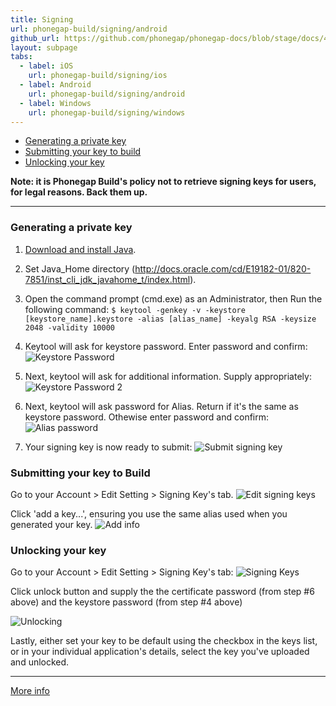```yaml
---
title: Signing
url: phonegap-build/signing/android
github_url: https://github.com/phonegap/phonegap-docs/blob/stage/docs/4-phonegap-build/3-signing/2-android.html.md
layout: subpage
tabs:
  - label: iOS
    url: phonegap-build/signing/ios
  - label: Android
    url: phonegap-build/signing/android
  - label: Windows
    url: phonegap-build/signing/windows 
---
```


- [Generating a private key](#generating-a-private-key)
- [Submitting your key to build](#submitting-your-key-to-build)
- [Unlocking your key](#unlocking-your-key)

**Note: it is Phonegap Build's policy not to retrieve signing keys for users, for legal reasons. Back them up.**

***

### Generating a private key

1. [Download and install Java](http://www.java.com/en/download/index.jsp).

2. Set Java_Home directory (http://docs.oracle.com/cd/E19182-01/820-7851/inst_cli_jdk_javahome_t/index.html).

3. Open the command prompt (cmd.exe) as an Administrator, then Run the following command: `$ keytool -genkey -v -keystore [keystore_name].keystore -alias [alias_name] -keyalg RSA -keysize 2048 -validity 10000`

4. Keytool will ask for keystore password. Enter password and confirm:
![Keystore Password](/images/phonegap-build/android_keystore_pass.png)

5. Next, keytool will ask for additional information. Supply appropriately:
![Keystore Password 2](/images/phonegap-build/additional_info.png)

6. Next, keytool will ask password for Alias. Return if it's the same as keystore password. Othewise enter password and confirm:
![Alias password](/images/phonegap-build/alias_password.png)

7. Your signing key is now ready to submit:
![Submit signing key](/images/phonegap-build/keystore_ready.png)

### Submitting your key to Build

Go to your Account > Edit Setting > Signing Key's tab. 
![Edit signing keys](/images/phonegap-build/edit_account_settings.png)

Click 'add a key...', ensuring you use the same alias used when you generated your key.
![Add info](/images/phonegap-build/add_key.png)

### Unlocking your key

Go to your Account > Edit Setting > Signing Key's tab: 
![Signing Keys](/images/phonegap-build/edit_account_settings.png)

Click unlock button and supply the the certificate password (from step #6 above) and the keystore password (from step #4 above)

![Unlocking](/images/phonegap-build/unlock_key.png)

Lastly, either set your key to be default using the checkbox in the keys list, or in your individual application's details, select the key you've uploaded and unlocked.

***

[More info](http://developer.android.com/tools/publishing/app-signing.html#cert)
